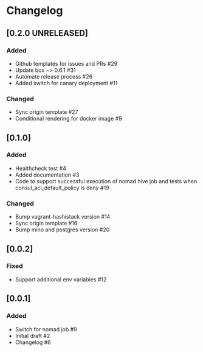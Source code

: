 # Changelog

## [0.2.0 UNRELEASED]

### Added

- Github templates for issues and PRs #29
- Update box ~> 0.6.1 #31
- Automate release process #26
- Added switch for canary deployment #11

### Changed

- Sync origin template #27
- Conditional rendering for docker image #9

## [0.1.0]

### Added

- Healthcheck test #4
- Added documentation #3
- Code to support successful execution of nomad hive job and tests when consul_acl_default_policy is deny #19

### Changed

- Bump vagrant-hashistack version #14
- Sync origin template #16
- Bump mino and postgres version #20

## [0.0.2]

### Fixed

- Support additional env variables #12

## [0.0.1]

### Added

- Switch for nomad job #9
- Initial draft #2
- Changelog #6
